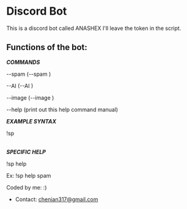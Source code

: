# Discord Bot
This is a discord bot called ANASHEX
I'll leave the token in the script.

## Functions of the bot:

___COMMANDS___



--spam 		(--spam <message> <Time>)


--AI   		(--AI <message>)


--image 	(--image <message>)


--help (print out this help command manual) 

___EXAMPLE SYNTAX___


!sp <mode> <option>

___SPECIFIC HELP___


!sp help <mode>


Ex: !sp help spam










Coded by me: :)


- Contact: chenian317@gmail.com

